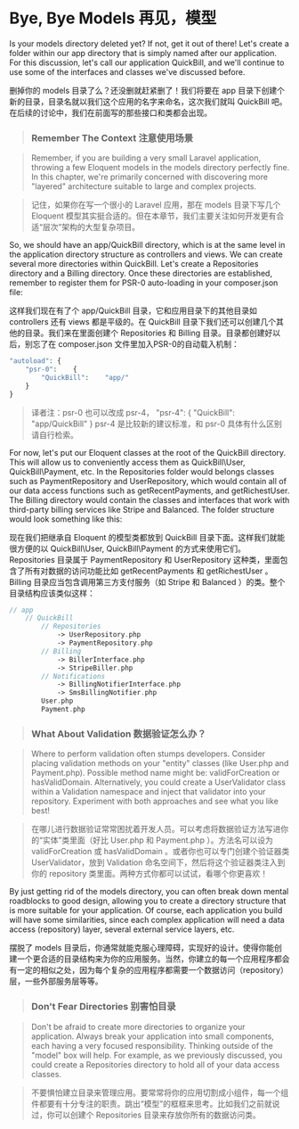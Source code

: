 
# Bye, Bye Models 再见，模型

Is your models directory deleted yet? If not, get it out of there! Let's create a folder within our app directory that is simply named after our application. For this discussion, let's call our application QuickBill, and we'll continue to use some of the interfaces and classes we've discussed before.

删掉你的 models 目录了么？还没删就赶紧删了！我们将要在 app 目录下创建个新的目录，目录名就以我们这个应用的名字来命名，这次我们就叫 QuickBill 吧。在后续的讨论中，我们在前面写的那些接口和类都会出现。

> ### Remember The Context 注意使用场景

> Remember, if you are building a very small Laravel application, throwing a few Eloquent models in the models directory perfectly fine. In this chapter, we're primarily concerned with discovering more "layered" architecture suitable to large and complex projects.

> 记住，如果你在写一个很小的 Laravel 应用，那在 models 目录下写几个 Eloquent 模型其实挺合适的。但在本章节，我们主要关注如何开发更有合适“层次”架构的大型复杂项目。

So, we should have an app/QuickBill directory, which is at the same level in the application directory structure as controllers and views. We can create several more directories within QuickBill. Let's create a Repositories directory and a Billing directory. Once these directories are established, remember to register them for PSR-0 auto-loading in your composer.json file:

这样我们现在有了个 app/QuickBill 目录，它和应用目录下的其他目录如 controllers 还有 views 都是平级的。在 QuickBill 目录下我们还可以创建几个其他的目录。我们来在里面创建个 Repositories 和 Billing 目录。目录都创建好以后，别忘了在 composer.json 文件里加入PSR-0的自动载入机制：

```php
"autoload": {
    "psr-0":    {
        "QuickBill":    "app/"
    }
}
```

> 译者注：psr-0 也可以改成 psr-4， "psr-4": { "QuickBill\": "app/QuickBill" } psr-4 是比较新的建议标准，和 psr-0 具体有什么区别请自行检索。

For now, let's put our Eloquent classes at the root of the QuickBill directory. This will allow us to conveniently access them as QuickBill\User, QuickBill\Payment, etc. In the Repositories folder would belongs classes such as PaymentRepository and UserRepository, which would contain all of our data access functions such as getRecentPayments, and getRichestUser. The Billing directory would contain the classes and interfaces that work with third-party billing services like Stripe and Balanced. The folder structure would look something like this:

现在我们把继承自 Eloquent 的模型类都放到 QuickBill 目录下面。这样我们就能很方便的以 QuickBill\User, QuickBill\Payment 的方式来使用它们。Repositories 目录属于 PaymentRepository 和 UserRepository 这种类，里面包含了所有对数据的访问功能比如 getRecentPayments 和 getRichestUser 。Billing 目录应当包含调用第三方支付服务（如 Stripe 和 Balanced ）的类。整个目录结构应该类似这样：

```php
// app
    // QuickBill
        // Repositories
            -> UserRepository.php
            -> PaymentRepository.php
        // Billing
            -> BillerInterface.php
            -> StripeBiller.php
        // Notifications
            -> BillingNotifierInterface.php
            -> SmsBillingNotifier.php
        User.php
        Payment.php
```

> ### What About Validation 数据验证怎么办？

> Where to perform validation often stumps developers. Consider placing validation methods on your "entity" classes (like User.php and Payment.php). Possible method name might be: validForCreation or hasValidDomain. Alternatively, you could create a UserValidator class within a Validation namespace and inject that validator into your repository. Experiment with both approaches and see what you like best!

> 在哪儿进行数据验证常常困扰着开发人员。可以考虑将数据验证方法写进你的“实体”类里面（好比 User.php 和 Payment.php ）。方法名可以设为 validForCreation 或 hasValidDomain 。或者你也可以专门创建个验证器类 UserValidator，放到 Validation 命名空间下，然后将这个验证器类注入到你的 repository 类里面。两种方式你都可以试试，看哪个你更喜欢！

By just getting rid of the models directory, you can often break down mental roadblocks to good design, allowing you to create a directory structure that is more suitable for your application. Of course, each application you build will have some similarities, since each complex application will need a data access (repository) layer, several external service layers, etc.

摆脱了 models 目录后，你通常就能克服心理障碍，实现好的设计。使得你能创建一个更合适的目录结构来为你的应用服务。当然，你建立的每一个应用程序都会有一定的相似之处，因为每个复杂的应用程序都需要一个数据访问（repository）层，一些外部服务层等等。

> ### Don't Fear Directories 别害怕目录

> Don't be afraid to create more directories to organize your application. Always break your application into small components, each having a very focused responsibility. Thinking outside of the "model" box will help. For example, as we previously discussed, you could create a Repositories directory to hold all of your data access classes.

> 不要惧怕建立目录来管理应用。要常常将你的应用切割成小组件，每一个组件都要有十分专注的职责。跳出“模型”的框框来思考。比如我们之前就说过，你可以创建个 Repositories 目录来存放你所有的数据访问类。
